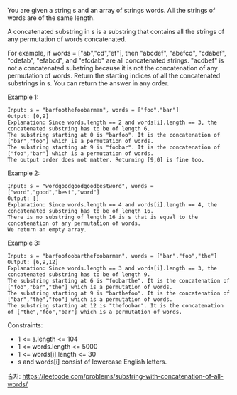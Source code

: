 You are given a string s and an array of strings words. All the strings of words are of the same length.

A concatenated substring in s is a substring that contains all the strings of any permutation of words concatenated.

For example, if words = ["ab","cd","ef"], then "abcdef", "abefcd", "cdabef", "cdefab", "efabcd", and "efcdab" are all concatenated strings. "acdbef" is not a concatenated substring because it is not the concatenation of any permutation of words.
Return the starting indices of all the concatenated substrings in s. You can return the answer in any order.

Example 1:

```
Input: s = "barfoothefoobarman", words = ["foo","bar"]
Output: [0,9]
Explanation: Since words.length == 2 and words[i].length == 3, the concatenated substring has to be of length 6.
The substring starting at 0 is "barfoo". It is the concatenation of ["bar","foo"] which is a permutation of words.
The substring starting at 9 is "foobar". It is the concatenation of ["foo","bar"] which is a permutation of words.
The output order does not matter. Returning [9,0] is fine too.
```

Example 2:

```
Input: s = "wordgoodgoodgoodbestword", words = ["word","good","best","word"]
Output: []
Explanation: Since words.length == 4 and words[i].length == 4, the concatenated substring has to be of length 16.
There is no substring of length 16 is s that is equal to the concatenation of any permutation of words.
We return an empty array.
```

Example 3:

```
Input: s = "barfoofoobarthefoobarman", words = ["bar","foo","the"]
Output: [6,9,12]
Explanation: Since words.length == 3 and words[i].length == 3, the concatenated substring has to be of length 9.
The substring starting at 6 is "foobarthe". It is the concatenation of ["foo","bar","the"] which is a permutation of words.
The substring starting at 9 is "barthefoo". It is the concatenation of ["bar","the","foo"] which is a permutation of words.
The substring starting at 12 is "thefoobar". It is the concatenation of ["the","foo","bar"] which is a permutation of words.
```

Constraints:

- 1 <= s.length <= 104
- 1 <= words.length <= 5000
- 1 <= words[i].length <= 30
- s and words[i] consist of lowercase English letters.

출처: https://leetcode.com/problems/substring-with-concatenation-of-all-words/
